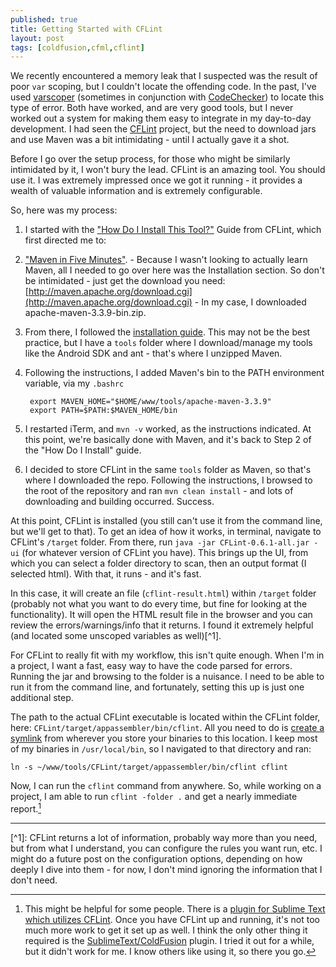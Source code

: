 ```yaml
---
published: true
title: Getting Started with CFLint
layout: post
tags: [coldfusion,cfml,cflint]
---
```

We recently encountered a memory leak that I suspected was the result of poor `var` scoping, but I couldn't locate the offending code. In the past, I've used [varscoper](https://github.com/mschierberl/varscoper) (sometimes in conjunction with [CodeChecker](https://github.com/wellercs/CodeChecker)) to locate this type of error. Both have worked, and are very good tools, but I never worked out a system for making them easy to integrate in my day-to-day development.  I had seen the [CFLint](https://github.com/cflint/CFLint) project, but the need to download jars and use Maven was a bit intimidating - until I actually gave it a shot.<!--more-->

Before I go over the setup process, for those who might be similarly intimidated by it, I won't bury the lead. CFLint is an amazing tool. You should use it. I was extremely impressed once we got it running - it provides a wealth of valuable information and is extremely configurable.

So, here was my process:

1. I started with the ["How Do I Install This Tool?"](https://github.com/cflint/CFLint/wiki/How-Do-I-Install-This-Tool%3F) Guide from CFLint, which first directed me to:
2. ["Maven in Five Minutes"](http://maven.apache.org/guides/getting-started/maven-in-five-minutes.html). - Because I wasn't looking to actually learn Maven, all I needed to go over here was the Installation section. So don't be intimidated - just get the download you need: [http://maven.apache.org/download.cgi](http://maven.apache.org/download.cgi) - In my case, I downloaded apache-maven-3.3.9-bin.zip.
3. From there, I followed the [installation guide](http://maven.apache.org/install.html). This may not be the best practice, but I have a `tools` folder where I download/manage my tools like the Android SDK and ant - that's where I unzipped Maven.
4. Following the instructions, I added Maven's bin to the PATH environment variable, via my `.bashrc`
	
		export MAVEN_HOME="$HOME/www/tools/apache-maven-3.3.9"
		export PATH=$PATH:$MAVEN_HOME/bin
5. I restarted iTerm, and `mvn -v` worked, as the instructions indicated. At this point, we're basically done with Maven, and it's back to Step 2 of the "How Do I Install" guide.
6. I decided to store CFLint in the same `tools` folder as Maven, so that's where I downloaded the repo. Following the instructions, I browsed to the root of the repository and ran `mvn clean install` - and lots of downloading and building occurred. Success.

At this point, CFLint is installed (you still can't use it from the command line, but we'll get to that). To get an idea of how it works, in terminal, navigate to CFLint's `/target` folder. From there, run `java -jar CFLint-0.6.1-all.jar -ui` (for whatever version of CFLint you have). This brings up the UI, from which you can select a folder directory to scan, then an output format (I selected html). With that, it runs - and it's fast.

In this case, it will create an file (`cflint-result.html`) within `/target` folder (probably not what you want to do every time, but fine for looking at the functionality). It will open the HTML result file in the browser and you can review the errors/warnings/info that it returns. I found it extremely helpful (and located some unscoped variables as well)[^1]. 

For CFLint to really fit with my workflow, this isn't quite enough. When I'm in a project, I want a fast, easy way to have the code parsed for errors. Running the jar and browsing to the folder is a nuisance. I need to be able to run it from the command line, and fortunately, setting this up is just one additional step.

The path to the actual CFLint executable is located within the CFLint folder, here: `CFLint/target/appassembler/bin/cflint`. All you need to do is [create a symlink](http://apple.stackexchange.com/questions/115646/how-can-i-create-a-symbolic-link-in-terminal) from wherever you store your binaries to this location. I keep most of my binaries in `/usr/local/bin`, so I navigated to that directory and ran:
	
	ln -s ~/www/tools/CFLint/target/appassembler/bin/cflint cflint

Now, I can run the `cflint` command from anywhere. So, while working on a project, I am able to run `cflint -folder .` and get a nearly immediate report.[^2]


<hr />
[^1]: CFLint returns a lot of information, probably way more than you need, but from what I understand, you can configure the rules you want run, etc. I might do a future post on the configuration options, depending on how deeply I dive into them - for now, I don't mind ignoring the information that I don't need.

[^2]: This might be helpful for some people. There is a [plugin for Sublime Text which utilizes CFLint](https://packagecontrol.io/packages/SublimeLinter-contrib-CFLint). Once you have CFLint up and running, it's not too much more work to get it set up as well. I think the only other thing it required is the [SublimeText/ColdFusion](https://github.com/SublimeText/ColdFusion) plugin. I tried it out for a while, but it didn't work for me. I know others like using it, so there you go.
